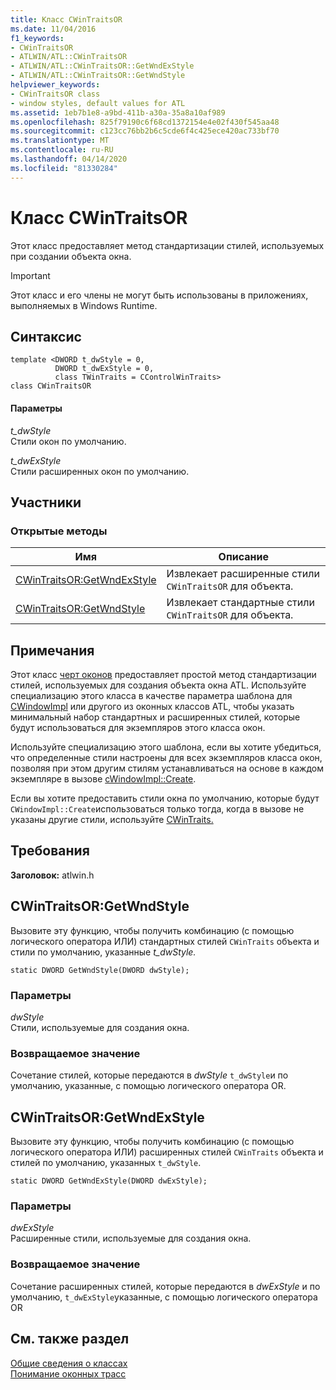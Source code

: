 ```yaml
---
title: Класс CWinTraitsOR
ms.date: 11/04/2016
f1_keywords:
- CWinTraitsOR
- ATLWIN/ATL::CWinTraitsOR
- ATLWIN/ATL::CWinTraitsOR::GetWndExStyle
- ATLWIN/ATL::CWinTraitsOR::GetWndStyle
helpviewer_keywords:
- CWinTraitsOR class
- window styles, default values for ATL
ms.assetid: 1eb7b1e8-a9bd-411b-a30a-35a8a10af989
ms.openlocfilehash: 825f79190c6f68cd1372154e4e02f430f545aa48
ms.sourcegitcommit: c123cc76bb2b6c5cde6f4c425ece420ac733bf70
ms.translationtype: MT
ms.contentlocale: ru-RU
ms.lasthandoff: 04/14/2020
ms.locfileid: "81330284"
---
```

# <a name="cwintraitsor-class"></a>Класс CWinTraitsOR

Этот класс предоставляет метод стандартизации стилей, используемых при создании объекта окна.

> [!IMPORTANT]
> Этот класс и его члены не могут быть использованы в приложениях, выполняемых в Windows Runtime.

## <a name="syntax"></a>Синтаксис

```
template <DWORD t_dwStyle = 0,
          DWORD t_dwExStyle = 0,
          class TWinTraits = CControlWinTraits>
class CWinTraitsOR
```

#### <a name="parameters"></a>Параметры

*t_dwStyle*<br/>
Стили окон по умолчанию.

*t_dwExStyle*<br/>
Стили расширенных окон по умолчанию.

## <a name="members"></a>Участники

### <a name="public-methods"></a>Открытые методы

|Имя|Описание|
|----------|-----------------|
|[CWinTraitsOR:GetWndExStyle](#getwndexstyle)|Извлекает расширенные стили `CWinTraitsOR` для объекта.|
|[CWinTraitsOR:GetWndStyle](#getwndstyle)|Извлекает стандартные стили `CWinTraitsOR` для объекта.|

## <a name="remarks"></a>Примечания

Этот класс [черт оконов](../../atl/understanding-window-traits.md) предоставляет простой метод стандартизации стилей, используемых для создания объекта окна ATL. Используйте специализацию этого класса в качестве параметра шаблона для [CWindowImpl](../../atl/reference/cwindowimpl-class.md) или другого из оконных классов ATL, чтобы указать минимальный набор стандартных и расширенных стилей, которые будут использоваться для экземпляров этого класса окон.

Используйте специализацию этого шаблона, если вы хотите убедиться, что определенные стили настроены для всех экземпляров класса окон, позволяя при этом другим стилям устанавливаться на основе в каждом экземпляре в вызове [cWindowImpl::Create](../../atl/reference/cwindowimpl-class.md#create).

Если вы хотите предоставить стили окна по умолчанию, которые будут `CWindowImpl::Create`использоваться только тогда, когда в вызове не указаны другие стили, используйте [CWinTraits.](../../atl/reference/cwintraits-class.md)

## <a name="requirements"></a>Требования

**Заголовок:** atlwin.h

## <a name="cwintraitsorgetwndstyle"></a><a name="getwndstyle"></a>CWinTraitsOR:GetWndStyle

Вызовите эту функцию, чтобы получить комбинацию (с помощью логического оператора ИЛИ) стандартных стилей `CWinTraits` объекта и стили по умолчанию, указанные *t_dwStyle.*

```
static DWORD GetWndStyle(DWORD dwStyle);
```

### <a name="parameters"></a>Параметры

*dwStyle*<br/>
Стили, используемые для создания окна.

### <a name="return-value"></a>Возвращаемое значение

Сочетание стилей, которые передаются в *dwStyle* `t_dwStyle`и по умолчанию, указанные, с помощью логического оператора OR.

## <a name="cwintraitsorgetwndexstyle"></a><a name="getwndexstyle"></a>CWinTraitsOR:GetWndExStyle

Вызовите эту функцию, чтобы получить комбинацию (с помощью логического оператора ИЛИ) расширенных стилей `CWinTraits` объекта и стилей по умолчанию, указанных `t_dwStyle`.

```
static DWORD GetWndExStyle(DWORD dwExStyle);
```

### <a name="parameters"></a>Параметры

*dwExStyle*<br/>
Расширенные стили, используемые для создания окна.

### <a name="return-value"></a>Возвращаемое значение

Сочетание расширенных стилей, которые передаются в *dwExStyle* и по умолчанию, `t_dwExStyle`указанные, с помощью логического оператора OR

## <a name="see-also"></a>См. также раздел

[Общие сведения о классах](../../atl/atl-class-overview.md)<br/>
[Понимание оконных трасс](../../atl/understanding-window-traits.md)
